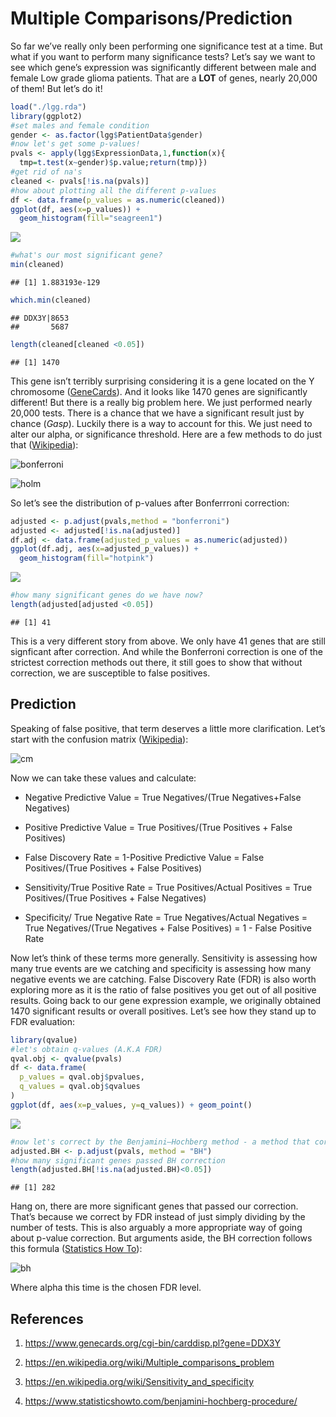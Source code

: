 Multiple Comparisons/Prediction
================

So far we’ve really only been performing one significance test at a
time. But what if you want to perform many significance tests? Let’s say
we want to see which gene’s expression was significantly different
between male and female Low grade glioma patients. That are a **LOT** of
genes, nearly 20,000 of them\! But let’s do it\!

``` r
load("./lgg.rda")
library(ggplot2)
#set males and female condition
gender <- as.factor(lgg$PatientData$gender)
#now let's get some p-values!
pvals <- apply(lgg$ExpressionData,1,function(x){
  tmp=t.test(x~gender)$p.value;return(tmp)})
#get rid of na's
cleaned <- pvals[!is.na(pvals)]
#how about plotting all the different p-values
df <- data.frame(p_values = as.numeric(cleaned))
ggplot(df, aes(x=p_values)) + 
  geom_histogram(fill="seagreen1")
```

![](mc_pred_files/figure-gfm/gene.sig-1.svg)<!-- -->

``` r
#what's our most significant gene?
min(cleaned)
```

    ## [1] 1.883193e-129

``` r
which.min(cleaned)
```

    ## DDX3Y|8653 
    ##       5687

``` r
length(cleaned[cleaned <0.05])
```

    ## [1] 1470

This gene isn’t terribly surprising considering it is a gene located on
the Y chromosome
([GeneCards](https://www.genecards.org/cgi-bin/carddisp.pl?gene=DDX3Y)).
And it looks like 1470 genes are significantly different\! But there is
a really big problem here. We just performed nearly 20,000 tests. There
is a chance that we have a significant result just by chance (*Gasp*).
Luckily there is a way to account for this. We just need to alter our
alpha, or significance threshold. Here are a few methods to do just that
([Wikipedia](https://en.wikipedia.org/wiki/Multiple_comparisons_problem)):

![bonferroni](images/bonferroni.PNG)

![holm](images/holm.PNG)

So let’s see the distribution of p-values after Bonferrroni correction:

``` r
adjusted <- p.adjust(pvals,method = "bonferroni")
adjusted <- adjusted[!is.na(adjusted)]
df.adj <- data.frame(adjusted_p_values = as.numeric(adjusted))
ggplot(df.adj, aes(x=adjusted_p_values)) + 
  geom_histogram(fill="hotpink")
```

![](mc_pred_files/figure-gfm/bon-1.svg)<!-- -->

``` r
#how many significant genes do we have now?
length(adjusted[adjusted <0.05])
```

    ## [1] 41

This is a very different story from above. We only have 41 genes that
are still signficant after correction. And while the Bonferroni
correction is one of the strictest correction methods out there, it
still goes to show that without correction, we are susceptible to false
positives.

## Prediction

Speaking of false positive, that term deserves a little more
clarification. Let’s start with the confusion matrix
([Wikipedia](https://en.wikipedia.org/wiki/Sensitivity_and_specificity)):

![cm](images/cm.PNG)

Now we can take these values and calculate:

  - Negative Predictive Value = True Negatives/(True Negatives+False
    Negatives)

  - Positive Predictive Value = True Positives/(True Positives + False
    Positives)

  - False Discovery Rate = 1-Positive Predictive Value = False
    Positives/(True Positives + False Positives)

  - Sensitivity/True Positive Rate = True Positives/Actual Positives =
    True Positives/(True Positives + False Negatives)

  - Specificity/ True Negative Rate = True Negatives/Actual Negatives =
    True Negatives/(True Negatives + False Positives) = 1 - False
    Positive Rate

Now let’s think of these terms more generally. Sensitivity is assessing
how many true events are we catching and specificity is assessing how
many negative events we are catching. False Discovery Rate (FDR) is also
worth exploring more as it is the ratio of false positives you get out
of all positive results. Going back to our gene expression example, we
originally obtained 1470 significant results or overall positives. Let’s
see how they stand up to FDR evaluation:

``` r
library(qvalue)
#let's obtain q-values (A.K.A FDR)
qval.obj <- qvalue(pvals)
df <- data.frame(
  p_values = qval.obj$pvalues,
  q_values = qval.obj$qvalues
)
ggplot(df, aes(x=p_values, y=q_values)) + geom_point()
```

![](mc_pred_files/figure-gfm/fdr-1.svg)<!-- -->

``` r
#now let's correct by the Benjamini–Hochberg method - a method that corrects by false discovery rate
adjusted.BH <- p.adjust(pvals, method = "BH")
#how many significant genes passed BH correction
length(adjusted.BH[!is.na(adjusted.BH)<0.05])
```

    ## [1] 282

Hang on, there are more significant genes that passed our correction.
That’s because we correct by FDR instead of just simply dividing by the
number of tests. This is also arguably a more appropriate way of going
about p-value correction. But arguments aside, the BH correction follows
this formula ([Statistics How
To](https://www.statisticshowto.com/benjamini-hochberg-procedure/)):

![bh](images/bh.PNG)

Where alpha this time is the chosen FDR level.

## References

1.  <https://www.genecards.org/cgi-bin/carddisp.pl?gene=DDX3Y>

2.  <https://en.wikipedia.org/wiki/Multiple_comparisons_problem>

3.  <https://en.wikipedia.org/wiki/Sensitivity_and_specificity>

4.  <https://www.statisticshowto.com/benjamini-hochberg-procedure/>
